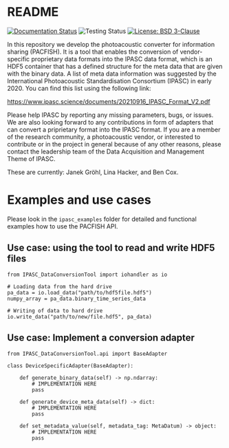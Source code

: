 # README

[![Documentation Status](https://readthedocs.org/projects/pacfish/badge/?version=latest)](https://pacfish.readthedocs.io/en/latest/)
![Testing Status](https://github.com/IPASC/PACFISH/actions/workflows/continuous-integration-testing.yml/badge.svg)
[![License: BSD 3-Clause](https://img.shields.io/badge/license-BSD%203--Clause-blue)](https://github.com/IPASC/PACFISH/blob/main/LICENSES/BSD%203-Clause)


In this repository we develop the photoacoustic converter for information sharing (PACFISH).
It is a tool that enables the conversion of vendor-specific
proprietary data formats into the IPASC data format,
 which is an HDF5 container that has a defined 
structure for the meta data that are given with the binary data.
A list of meta data information was suggested by the International 
Photoacoustic Standardisation Consortium (IPASC) 
in early 2020. You can find this list using the following link:

https://www.ipasc.science/documents/20210916_IPASC_Format_V2.pdf

Please help IPASC by reporting any missing parameters, bugs, or issues.
We are also looking forward to any contributions in form of adapters that 
can convert a priprietary format into the IPASC format.
If you are a member of the research community, a photoacoustic vendor, or
interested to contribute or in the project in general because of any other
reasons, please contact the leadership team of the Data Acquisition and
Management Theme of IPASC. 

These are currently: Janek Gröhl, Lina Hacker, and Ben Cox.

# Examples and use cases

Please look in the `ipasc_examples` folder for
detailed and functional examples how to use the 
PACFISH API.

## Use case: using the tool to read and write HDF5 files

    from IPASC_DataConversionTool import iohandler as io

    # Loading data from the hard drive
    pa_data = io.load_data("path/to/hdf5file.hdf5")
    numpy_array = pa_data.binary_time_series_data

    # Writing of data to hard drive
    io.write_data("path/to/new/file.hdf5", pa_data)

## Use case: Implement a conversion adapter

    from IPASC_DataConversionTool.api import BaseAdapter

    class DeviceSpecificAdapter(BaseAdapter):

        def generate_binary_data(self) -> np.ndarray:
            # IMPLEMENTATION HERE
            pass

        def generate_device_meta_data(self) -> dict:
            # IMPLEMENTATION HERE
            pass

        def set_metadata_value(self, metadata_tag: MetaDatum) -> object:
            # IMPLEMENTATION HERE
            pass

